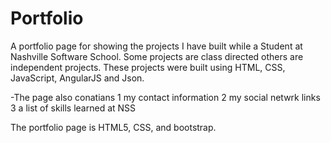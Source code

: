 # Portfolio

A portfolio page for showing the projects I have built while a Student at Nashville Software School. Some projects are class directed others are independent projects. These projects were built using HTML, CSS, JavaScript, AngularJS and Json.

-The page also conatians 
1 my contact information 
2 my social netwrk links
3 a list of skills learned at NSS

The portfolio page is HTML5, CSS, and bootstrap.
